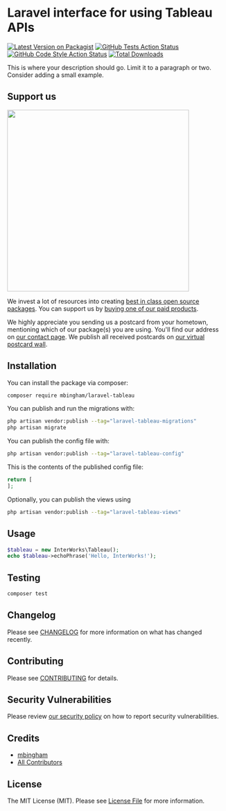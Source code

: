 # Laravel interface for using Tableau APIs

[![Latest Version on Packagist](https://img.shields.io/packagist/v/mbingham/laravel-tableau.svg?style=flat-square)](https://packagist.org/packages/mbingham/laravel-tableau)
[![GitHub Tests Action Status](https://img.shields.io/github/actions/workflow/status/mbingham/laravel-tableau/run-tests.yml?branch=main&label=tests&style=flat-square)](https://github.com/mbingham/laravel-tableau/actions?query=workflow%3Arun-tests+branch%3Amain)
[![GitHub Code Style Action Status](https://img.shields.io/github/actions/workflow/status/mbingham/laravel-tableau/fix-php-code-style-issues.yml?branch=main&label=code%20style&style=flat-square)](https://github.com/mbingham/laravel-tableau/actions?query=workflow%3A"Fix+PHP+code+style+issues"+branch%3Amain)
[![Total Downloads](https://img.shields.io/packagist/dt/mbingham/laravel-tableau.svg?style=flat-square)](https://packagist.org/packages/mbingham/laravel-tableau)

This is where your description should go. Limit it to a paragraph or two. Consider adding a small example.

## Support us

[<img src="https://github-ads.s3.eu-central-1.amazonaws.com/laravel-tableau.jpg?t=1" width="419px" />](https://spatie.be/github-ad-click/laravel-tableau)

We invest a lot of resources into creating [best in class open source packages](https://spatie.be/open-source). You can support us by [buying one of our paid products](https://spatie.be/open-source/support-us).

We highly appreciate you sending us a postcard from your hometown, mentioning which of our package(s) you are using. You'll find our address on [our contact page](https://spatie.be/about-us). We publish all received postcards on [our virtual postcard wall](https://spatie.be/open-source/postcards).

## Installation

You can install the package via composer:

```bash
composer require mbingham/laravel-tableau
```

You can publish and run the migrations with:

```bash
php artisan vendor:publish --tag="laravel-tableau-migrations"
php artisan migrate
```

You can publish the config file with:

```bash
php artisan vendor:publish --tag="laravel-tableau-config"
```

This is the contents of the published config file:

```php
return [
];
```

Optionally, you can publish the views using

```bash
php artisan vendor:publish --tag="laravel-tableau-views"
```

## Usage

```php
$tableau = new InterWorks\Tableau();
echo $tableau->echoPhrase('Hello, InterWorks!');
```

## Testing

```bash
composer test
```

## Changelog

Please see [CHANGELOG](CHANGELOG.md) for more information on what has changed recently.

## Contributing

Please see [CONTRIBUTING](CONTRIBUTING.md) for details.

## Security Vulnerabilities

Please review [our security policy](../../security/policy) on how to report security vulnerabilities.

## Credits

- [mbingham](https://github.com/mbingham)
- [All Contributors](../../contributors)

## License

The MIT License (MIT). Please see [License File](LICENSE.md) for more information.
